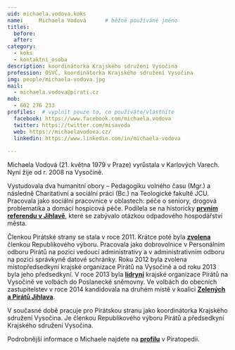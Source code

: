 ```yaml
---
uid: michaela.vodova.koks
name:     Michaela Vodová      # běžně používáné jméno
titles:
  before: 
  after:
category:
  - koks
  - kontaktni_osoba
description: koordinátorka Krajského sdružení Vysočina
profession: OSVČ, koordinátorka Krajského sdružení Vysočina
img: people/michaela-vodova.jpg
mail:
  - michaela.vodova@pirati.cz
mob:
  - 602 276 233
profiles:  # vyplnit pouze to, co používáte/vlastníte
  facebook: https://www.facebook.com/michaela.vodova
  twitter: https://twitter.com/misavoda
  web: https://michaelavodova.cz/
  linkedin: https://www.linkedin.com/in/michaela-vodova
  
---
```


Michaela Vodová (21. května 1979 v Praze) vyrůstala v Karlových Varech. Nyní žije od r. 2008 na Vysočině.

Vystudovala dva humanitní obory – Pedagogiku volného času (Mgr.) a následně Charitativní a sociální práci (Bc.) na Teologické fakultě JCU. Pracovala jako sociální pracovnice v oblastech: péče o seniory, drogová problematika a domácí hospicová péče. Podílela se na historicky **[prvním referendu v Jihlavě](http://www.referendumjihlava.cz/)**, které se zabývalo otázkou odpadového hospodářství města.

Členkou Pirátské strany se stala v roce 2011. Krátce poté byla **[zvolena](https://forum.pirati.cz/hlasovani-celostatniho-fora-f475/hlasovani-volba-republikoveho-vyboru-t10131.html)** členkou Republikového výboru. Pracovala jako dobrovolnice v Personálním odboru Pirátů na pozici vedoucí administrativy a v administrativním odboru na pozici správkyně datové schránky. Roku 2012 byla zvolena místopředsedkyní krajské organizace Pirátů na Vysočině a od roku 2013 byla jeho předsedkyní. V roce 2013 byla **[lídryní](https://forum.pirati.cz/krajske-forum-vysocina-f416/primarky-na-vysocine-volba-lidra-hlasovani-t18406.html)** krajské organizace Pirátů na Vysočině ve volbách do Poslanecké sněmovny. Ve volbách do obecních zastupitelstev v roce 2014 kandidovala na druhém místě v koalici **[Zelených a Pirátů Jihlava](https://wiki.pirati.cz/regiony/vysocina/volby2014/jihlava)**. 

V současné době pracuje pro Pirátskou stranu jako koordinátorka Krajského sdružení Vysočina. Je členkou Republikového výboru Pirátů a předsedkyní Krajského sdružení Vysočina.

Podrobnější informace o Michaele najdete na **[profilu](https://wiki.pirati.cz/lide/michaela_vodova)** v Piratopedii.
